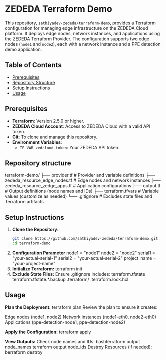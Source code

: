 # ZEDEDA Terraform Demo

This repository, `sathiyadev-zededa/terraform-demo`, provides a Terraform configuration for managing edge infrastructure on the ZEDEDA Cloud platform. It deploys edge nodes, network instances, and applications using the ZEDEDA Terraform Provider. The configuration supports two edge nodes (`node1` and `node2`), each with a network instance and a PPE detection demo application.

## Table of Contents
- [Prerequisites](#prerequisites)
- [Repository Structure](#repository-structure)
- [Setup Instructions](#setup-instructions)
- [Usage](#usage)

## Prerequisites
- **Terraform**: Version 2.5.0 or higher.
- **ZEDEDA Cloud Account**: Access to ZEDEDA Cloud with a valid API token.
- **Git**: To clone and manage this repository.
- **Environment Variables**:
  - `TF_VAR_zedcloud_token`: Your ZEDEDA API token.

## Repository structure
terraform-demo/
├── provider.tf                   # Provider and variable definitions
├── zededa_resource_edge_nodes.tf  # Edge nodes and network instances
├── zededa_resource_zedge_apps.tf  # Application configurations
├── output.tf                 # Output definitions (node names and IDs)
├── terraform.tfvars          # Variable values (customize as needed)
└── .gitignore                # Excludes state files and Terraform artifacts


## Setup Instructions

1. **Clone the Repository**:
   ```bash
   git clone https://github.com/sathiyadev-zededa/terraform-demo.git
   cd terraform-demo
2. **Configuration Parameter**
  node1 = "node1"
  node2 = "node2"
  serial1 = "your-actual-serial-1"
  serial2 = "your-actual-serial-2"
  project_name = "your-project-name"
4. **Initialize Terraform:**
terraform init
5. **Exclude State Files:**
Ensure .gitignore includes:
  terraform.tfstate
  terraform.tfstate.*.backup
  .terraform/
  .terraform.lock.hcl

## Usage

**Plan the Deployment:**
terraform plan
Review the plan to ensure it creates:

Edge nodes (node1, node2)
Network instances (node1-eth0, node2-eth0)
Applications (ppe-detection-node1, ppe-detection-node2)


**Apply the Configuration:**
terraform apply

**View Outputs:**
Check node names and IDs:
bashterraform output node_names
terraform output node_ids
Destroy Resources (if needed):
berraform destroy

